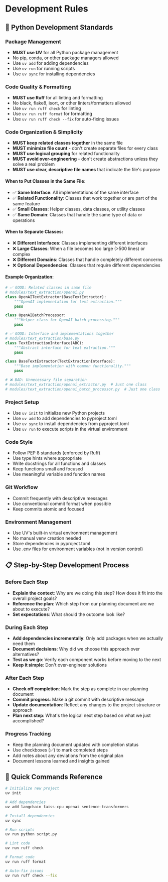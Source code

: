 # Development Rules

## 🐍 Python Development Standards

### Package Management
- **MUST use UV** for all Python package management
- No pip, conda, or other package managers allowed
- Use `uv add` for adding dependencies
- Use `uv run` for running scripts
- Use `uv sync` for installing dependencies

### Code Quality & Formatting
- **MUST use Ruff** for all linting and formatting
- No black, flake8, isort, or other linters/formatters allowed
- Use `uv run ruff check` for linting
- Use `uv run ruff format` for formatting
- Use `uv run ruff check --fix` for auto-fixing issues

### Code Organization & Simplicity
- **MUST keep related classes together** in the same file
- **MUST minimize file count** - don't create separate files for every class
- **MUST use logical grouping** for related functionality
- **MUST avoid over-engineering** - don't create abstractions unless they solve a real problem
- **MUST use clear, descriptive file names** that indicate the file's purpose

#### **When to Put Classes in the Same File:**
- ✅ **Same Interface**: All implementations of the same interface
- ✅ **Related Functionality**: Classes that work together or are part of the same feature
- ✅ **Small Classes**: Helper classes, data classes, or utility classes
- ✅ **Same Domain**: Classes that handle the same type of data or operations

#### **When to Separate Classes:**
- ❌ **Different Interfaces**: Classes implementing different interfaces
- ❌ **Large Classes**: When a file becomes too large (>500 lines) or complex
- ❌ **Different Domains**: Classes that handle completely different concerns
- ❌ **Optional Dependencies**: Classes that require different dependencies

#### **Example Organization:**
```python
# ✅ GOOD: Related classes in same file
# modules/text_extraction/openai.py
class OpenAITextExtractor(BaseTextExtractor):
    """OpenAI implementation for text extraction."""
    pass

class OpenAIBatchProcessor:
    """Helper class for OpenAI batch processing."""
    pass

# ✅ GOOD: Interface and implementations together
# modules/text_extraction/base.py
class TextExtractionInterface(ABC):
    """Abstract interface for text extraction."""
    pass

class BaseTextExtractor(TextExtractionInterface):
    """Base implementation with common functionality."""
    pass

# ❌ BAD: Unnecessary file separation
# modules/text_extraction/openai_extractor.py  # Just one class
# modules/text_extraction/openai_batch_processor.py  # Just one class
```

### Project Setup
- Use `uv init` to initialize new Python projects
- Use `uv add` to add dependencies to pyproject.toml
- Use `uv sync` to install dependencies from pyproject.toml
- Use `uv run` to execute scripts in the virtual environment

### Code Style
- Follow PEP 8 standards (enforced by Ruff)
- Use type hints where appropriate
- Write docstrings for all functions and classes
- Keep functions small and focused
- Use meaningful variable and function names

### Git Workflow
- Commit frequently with descriptive messages
- Use conventional commit format when possible
- Keep commits atomic and focused

### Environment Management
- Use UV's built-in virtual environment management
- No manual venv creation needed
- Store dependencies in pyproject.toml
- Use .env files for environment variables (not in version control)

## 📋 Step-by-Step Development Process

### Before Each Step
- **Explain the context**: Why are we doing this step? How does it fit into the overall project goals?
- **Reference the plan**: Which step from our planning document are we about to execute?
- **Set expectations**: What should the outcome look like?

### During Each Step
- **Add dependencies incrementally**: Only add packages when we actually need them
- **Document decisions**: Why did we choose this approach over alternatives?
- **Test as we go**: Verify each component works before moving to the next
- **Keep it simple**: Don't over-engineer solutions

### After Each Step
- **Check off completion**: Mark the step as complete in our planning document
- **Commit progress**: Make a git commit with descriptive message
- **Update documentation**: Reflect any changes to the project structure or approach
- **Plan next step**: What's the logical next step based on what we just accomplished?

### Progress Tracking
- Keep the planning document updated with completion status
- Use checkboxes (✅) to mark completed steps
- Add notes about any deviations from the original plan
- Document lessons learned and insights gained

## 🚀 Quick Commands Reference

```bash
# Initialize new project
uv init

# Add dependencies
uv add langchain faiss-cpu openai sentence-transformers

# Install dependencies
uv sync

# Run scripts
uv run python script.py

# Lint code
uv run ruff check

# Format code
uv run ruff format

# Auto-fix issues
uv run ruff check --fix
``` 